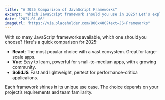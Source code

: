 ```yaml
---
title: "A 2025 Comparison of JavaScript Frameworks"
excerpt: "Which JavaScript framework should you use in 2025? Let’s explore the pros and cons of React, Vue, and SolidJS..."
date: "2025-01-06"
imageUrl: "https://via.placeholder.com/800x400?text=JS+Frameworks"
---
```


With so many JavaScript frameworks available, which one should you choose? Here's a quick comparison for 2025:

- **React**: The most popular choice with a vast ecosystem. Great for large-scale apps.
- **Vue**: Easy to learn, powerful for small-to-medium apps, with a growing community.
- **SolidJS**: Fast and lightweight, perfect for performance-critical applications.

Each framework shines in its unique use case. The choice depends on your project’s requirements and team familiarity.
